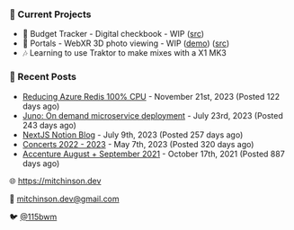 ### 📌 Current Projects
- 💸 Budget Tracker - Digital checkbook - WIP ([src](https://github.com/bmitchinson/budget-entry))
- 📸 Portals - WebXR 3D photo viewing - WIP ([demo](https://portals.mitchinson.dev/)) ([src](https://github.com/bmitchinson/vr-jpg-viewer-webxr))
- 🎶 Learning to use Traktor to make mixes with a X1 MK3

### 📝 Recent Posts

- [Reducing Azure Redis 100% CPU](https://blog.mitchinson.dev/redis-cpu) - November 21st, 2023 (Posted 122 days ago)
- [Juno: On demand microservice deployment](https://blog.mitchinson.dev/juno) - July 23rd, 2023 (Posted 243 days ago)
- [NextJS Notion Blog](https://blog.mitchinson.dev/blog-2023) - July 9th, 2023 (Posted 257 days ago)
- [Concerts 2022 - 2023](https://blog.mitchinson.dev/concerts-2023) - May 7th, 2023 (Posted 320 days ago)
- [Accenture August + September 2021](https://blog.mitchinson.dev/pillar/aug-sep-21) - October 17th, 2021 (Posted 887 days ago)

🌐 https://mitchinson.dev

💌 mitchinson.dev@gmail.com

🐦 [@115bwm](https://twitter.com/115bwm)